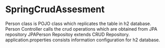 # SpringCrudAssesment
Person class is POJO class which replicates the table in h2 database.
Person Controller calls the crud operations which are obtained from JPA repository
JPAPerson Repositoy extends CRUD Repository.
application.properties consists information configuration for h2 database.

